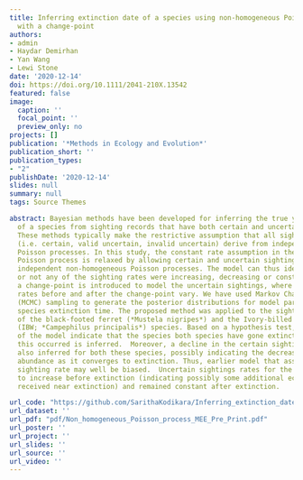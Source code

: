 ```yaml
---
title: Inferring extinction date of a species using non‐homogeneous Poisson processes
  with a change‐point
authors:
- admin
- Haydar Demirhan
- Yan Wang
- Lewi Stone
date: '2020-12-14'
doi: https://doi.org/10.1111/2041-210X.13542
featured: false
image:
  caption: ''
  focal_point: ''
  preview_only: no
projects: []
publication: '*Methods in Ecology and Evolution*'
publication_short: ''
publication_types:
- "2"
publishDate: '2020-12-14'
slides: null
summary: null
tags: Source Themes

abstract: Bayesian methods have been developed for inferring the true year of extinction
  of a species from sighting records that have both certain and uncertain sightings.
  These methods typically make the restrictive assumption that all sighting types
  (i.e. certain, valid uncertain, invalid uncertain) derive from independent homogeneous
  Poisson processes. In this study, the constant rate assumption in the homogeneous
  Poisson process is relaxed by allowing certain and uncertain sightings to follow
  independent non-homogeneous Poisson processes. The model can thus identify whether
  or not any of the sighting rates were increasing, decreasing or constant. In addition,
  a change-point is introduced to model the uncertain sightings, where the sighting
  rates before and after the change-point vary. We have used Markov Chain Monte Carlo
  (MCMC) sampling to generate the posterior distributions for model parameters including
  species extinction time. The proposed method was applied to the sighting records
  of the black-footed ferret (*Mustela nigripes*) and the Ivory-billed Woodpecker
  (IBW; *Campephilus principalis*) species. Based on a hypothesis test, the results
  of the model indicate that the species both species have gone extinct and the time
  this occurred is inferred.  Moreover, a decline in the certain sighting rate was
  also inferred for both these species, possibly indicating the decrease in the species
  abundance as it converges to extinction. Thus, earlier model that assumes a constant
  sighting rate may well be biased.  Uncertain sightings rates for the IBW were found
  to increase before extinction (indicating possibly some additional ecological attention
  received near extinction) and remained constant after extinction.

url_code: "https://github.com/SarithaKodikara/Inferring_extinction_date_of_a_species_using_non-homogeneous_Poisson_processes_with_a_change-point"
url_dataset: ''
url_pdf: "pdf/Non_homogeneous_Poisson_process_MEE_Pre_Print.pdf"
url_poster: ''
url_project: ''
url_slides: ''
url_source: ''
url_video: ''
---
```


